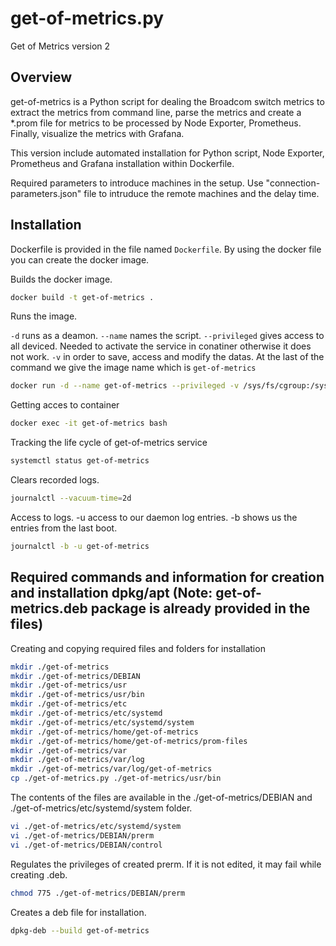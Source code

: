 # get-of-metrics.py

Get of Metrics version 2

## Overview

get-of-metrics is a Python script for dealing the Broadcom switch metrics to extract the metrics from command line, parse the metrics and create a *.prom file for metrics to be processed by Node Exporter, Prometheus. Finally, visualize the metrics with Grafana.

This version include automated installation for Python script, Node Exporter, Prometheus and Grafana installation within Dockerfile.

Required parameters to introduce machines in the setup. Use "connection-parameters.json" file to intruduce the remote machines and the delay time.

## Installation

Dockerfile is provided in the file named `Dockerfile`. By using the docker file you can create the docker image.

Builds the docker image. 

```bash
docker build -t get-of-metrics .
```
Runs the image.

`-d` runs as a deamon.
`--name` names the script.
`--privileged` gives access to all deviced. Needed to activate the service in conatiner otherwise it does not work.
`-v` in order to save, access and modify the datas.
At the last of the command we give the image name which is `get-of-metrics`

```bash
docker run -d --name get-of-metrics --privileged -v /sys/fs/cgroup:/sys/fs/cgroup:ro -v ./file:/home/get-of-metrics -v ./logs:/var/log/get-of-metrics -v ./prom-files:/home/get-of-metrics/prom-files get-of-metrics
```

Getting acces to container

```bash
docker exec -it get-of-metrics bash
```

Tracking the life cycle of get-of-metrics service

```bash
systemctl status get-of-metrics
```

Clears recorded logs. 

```bash
journalctl --vacuum-time=2d
```

Access to logs. -u access to our daemon log entries. -b shows us the entries from the last boot.

```bash
journalctl -b -u get-of-metrics
```

## Required commands and information for creation and installation dpkg/apt (Note: get-of-metrics.deb package is already provided in the files)

Creating and copying required files and folders for installation

```bash
mkdir ./get-of-metrics
mkdir ./get-of-metrics/DEBIAN
mkdir ./get-of-metrics/usr
mkdir ./get-of-metrics/usr/bin
mkdir ./get-of-metrics/etc
mkdir ./get-of-metrics/etc/systemd
mkdir ./get-of-metrics/etc/systemd/system
mkdir ./get-of-metrics/home/get-of-metrics
mkdir ./get-of-metrics/home/get-of-metrics/prom-files
mkdir ./get-of-metrics/var
mkdir ./get-of-metrics/var/log
mkdir ./get-of-metrics/var/log/get-of-metrics
cp ./get-of-metrics.py ./get-of-metrics/usr/bin
```

The contents of the files are available in the ./get-of-metrics/DEBIAN and ./get-of-metrics/etc/systemd/system folder.

```bash
vi ./get-of-metrics/etc/systemd/system
vi ./get-of-metrics/DEBIAN/prerm
vi ./get-of-metrics/DEBIAN/control
```

Regulates the privileges of created prerm. If it is not edited, it may fail while creating .deb.

```bash
chmod 775 ./get-of-metrics/DEBIAN/prerm
```

Creates a deb file for installation.

```bash
dpkg-deb --build get-of-metrics
```
